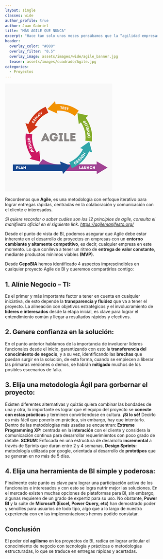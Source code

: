 ```yaml
---
layout: single
classes: wide
author_profile: true
author: Juan Gabriel
title: "MÁS AGILE QUE NUNCA"
excerpt: "Hace tan solo unos meses pensábamos que la “agilidad empresarial” era una más de esas “cosas” que se está poniendo de moda, sin embargo, conforme los diferentes gobiernos y empresas intentan reactivar su economía en medio de ésta situación, nos damos cuenta que las metodologías y técnicas de agilismo en los equipos de trabajo, cobran gran valor para poner en marcha estrategías y proyectos de recuperación."
header:
  overlay_color: "#000"
  overlay_filter: "0.5"
  overlay_image: assets/images/wide/agile_banner.jpg
  teaser: assets/images/cuadrado/Agile.jpg
categories:
  - Proyectos
---
```

![Esquema Agile](/assets/images/post/Agile/Agilegraf.png)

Recordemos que **Agile**, es una metodología con enfoque iterativo para lograr entregas rápidas, centradas en la colaboración y comunicación con el cliente e interesados.

*Si quiere recordar o saber cuáles son los 12 principios de agile, consulta el manifiesto oficial en el siguiente link. https://agilemanifesto.org/*

Desde el punto de vista de BI, podemos asegurar que Agile debe estar inherente en el desarrollo de proyectos en empresas con un **entorno cambiante y altamente competitivo**, es decir, cualquier empresa en este momento. Lo que conlleva a tener un ritmo de **entrega de valor constante**, mediante productos mínimos viables **(MVP)**.

Desde **CepoBIA** hemos identificado 4 aspectos imprescindibles en cualquier proyecto Agile de BI y queremos compartirlos contigo:


## 1.	Alínie Negocio – TI: 

 Es el primer y más importante factor a tener en cuenta en cualquier iniciativa, de esto depende la **transparencia y fluidez** que va a tener el proyecto. La alineación con objetivos estratégicos y el involucramiento de **líderes e interesados** desde la etapa inicial, es clave para lograr el entendimiento común y llegar a resultados rápidos y efectivos.

## 2.	Genere confianza en la solución: 

En el punto anterior hablamos de la importancia de involucrar líderes funcionales desde el inicio, garantizando con esto la **transferencia del conocimiento de negocio**, y a su vez, identificando las **brechas** que puedan surgir en la solución, de esta forma, cuando se empiecen a liberar las primaras versiones o demos, se habrán **mitigado** muchos de los posibles escenarios de falla.

## 3.	Elija una metodología Ágil para gorbernar el proyecto: 

 Existen diferentes alternativas y quizás quiera combinar las bondades de una y otra, lo importante es lograr que el equipo del proyecto se **conecte con estas prácticas** y terminen convirtiendose en cultura. **¡Sí lo sé!** Decirlo es más fácil que ponerlo en práctica, sin embargo, hay que intentarlo.  Dentro de las metodologías más usadas se encuentran: **Extreme Programming XP:** centrada en la **interación** con el cliente y considera la comunicación continua para desarrollar requerimientos con poco grado de detalle.  **SCRUM:** Enfocada en una estructura de desarrollo **incremental** a través de Sprints que duran entre 2 y 4 semanas, **Design Sprints:** metodología utilizada por google, orientada al desarrollo de **prototipos** que se generan en no más de 5 días.

## 4.	Elija una herramienta de BI simple y poderosa:

 Finalmente este punto es clave para lograr una participación activa de los funcionales e interesados y con esto se logra nutrir mejor las soluciones. En el mercado existen muchas opciones de plataformas para BI, sin embargo, algunas requieren de un grado de expertiz para su uso. No obstante, **Power BI** y la suite de **Microsoft (Excel, Power Query, etc)** han demostrado poder y sencilles para usuarios de todo tipo, algo que a lo largo de nuestra experiencia con en las implementaciones hemos podido constatar.


## Conclusión 
El  poder del **agilismo** en los proyectos de BI,  radica en lograr articular el conocimiento de negocio con tecnología y prácticas o metodologías estructuradas, lo que se traduce en entregas rápidas y acertadas.
